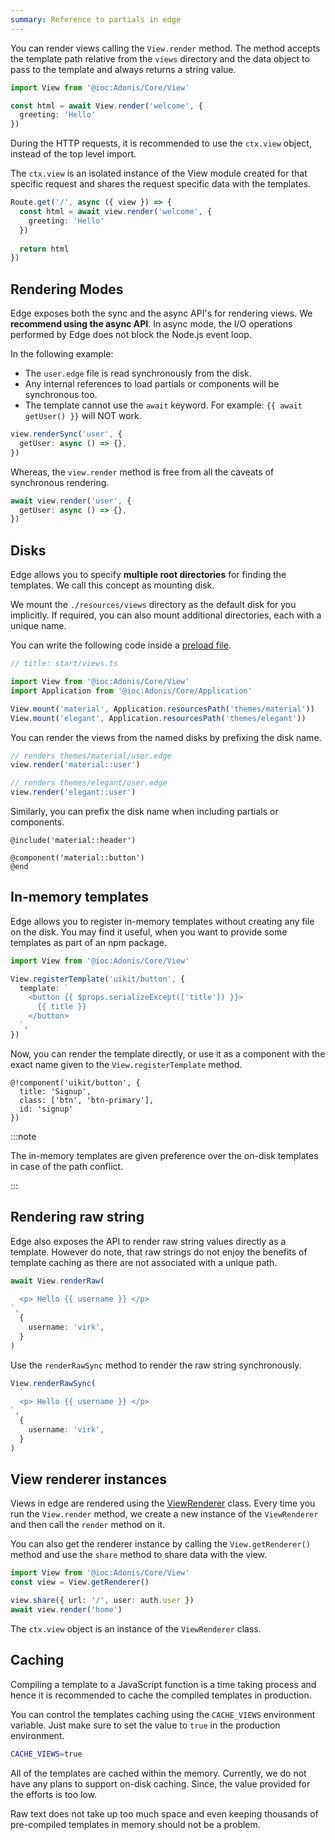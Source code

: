 ```yaml
---
summary: Reference to partials in edge
---
```


You can render views calling the `View.render` method. The method accepts the template path relative from the `views` directory and the data object to pass to the template and always returns a string value.

```ts
import View from '@ioc:Adonis/Core/View'

const html = await View.render('welcome', {
  greeting: 'Hello'
})
```

During the HTTP requests, it is recommended to use the `ctx.view` object, instead of the top level import.

The `ctx.view` is an isolated instance of the View module created for that specific request and shares the request specific data with the templates.

```ts
Route.get('/', async ({ view }) => {
  const html = await view.render('welcome', {
    greeting: 'Hello'
  })
  
  return html
})
```

## Rendering Modes

Edge exposes both the sync and the async API's for rendering views. We **recommend using the async API**. In async mode, the I/O operations performed by Edge does not block the Node.js event loop.

In the following example:

- The `user.edge` file is read synchronously from the disk.
- Any internal references to load partials or components will be synchronous too.
- The template cannot use the `await` keyword. For example: `{{ await getUser() }}` will NOT work.

```ts
view.renderSync('user', {
  getUser: async () => {},
})
```

Whereas, the `view.render` method is free from all the caveats of synchronous rendering.

```ts
await view.render('user', {
  getUser: async () => {},
})
```

## Disks

Edge allows you to specify **multiple root directories** for finding the templates. We call this concept as mounting disk.

We mount the `./resources/views` directory as the default disk for you implicitly. If required, you can also mount additional directories, each with a unique name.

You can write the following code inside a [preload file](link-to-preloading-files).

```ts
// title: start/views.ts

import View from '@ioc:Adonis/Core/View'
import Application from '@ioc:Adonis/Core/Application'

View.mount('material', Application.resourcesPath('themes/material'))
View.mount('elegant', Application.resourcesPath('themes/elegant'))
```

You can render the views from the named disks by prefixing the disk name.

```ts
// renders themes/material/user.edge
view.render('material::user')

// renders themes/elegant/user.edge
view.render('elegant::user')
```

Similarly, you can prefix the disk name when including partials or components.

```edge
@include('material::header')

@component('material::button')
@end
```

## In-memory templates

Edge allows you to register in-memory templates without creating any file on the disk. You may find it useful, when you want to provide some templates as part of an npm package.

```ts
import View from '@ioc:Adonis/Core/View'

View.registerTemplate('uikit/button', {
  template: `
    <button {{ $props.serializeExcept(['title']) }}>
      {{ title }}
    </button>
  `,
})
```

Now, you can render the template directly, or use it as a component with the exact name given to the `View.registerTemplate` method.

```edge
@!component('uikit/button', {
  title: 'Signup',
  class: ['btn', 'btn-primary'],
  id: 'signup'
})
```

:::note

The in-memory templates are given preference over the on-disk templates in case of the path conflict.

:::

## Rendering raw string

Edge also exposes the API to render raw string values directly as a template. However do note, that raw strings do not enjoy the benefits of template caching as there are not associated with a unique path.

```ts
await View.renderRaw(
  `
  <p> Hello {{ username }} </p>
`,
  {
    username: 'virk',
  }
)
```

Use the `renderRawSync` method to render the raw string synchronously.

```ts
View.renderRawSync(
  `
  <p> Hello {{ username }} </p>
`,
  {
    username: 'virk',
  }
)
```

## View renderer instances

Views in edge are rendered using the [ViewRenderer](https://github.com/edge-js/edge/blob/develop/src/Renderer/index.ts) class. Every time you run the `View.render` method, we create a new instance of the `ViewRenderer` and then call the `render` method on it.

You can also get the renderer instance by calling the `View.getRenderer()` method and use the `share` method to share data with the view.

```ts
import View from '@ioc:Adonis/Core/View'
const view = View.getRenderer()

view.share({ url: '/', user: auth.user })
await view.render('home')
```

The `ctx.view` object is an instance of the `ViewRenderer` class.

## Caching

Compiling a template to a JavaScript function is a time taking process and hence it is recommended to cache the compiled templates in production.

You can control the templates caching using the `CACHE_VIEWS` environment variable. Just make sure to set the value to `true` in the production environment.

```sh
CACHE_VIEWS=true
```

All of the templates are cached within the memory. Currently, we do not have any plans to support on-disk caching. Since, the value provided for the efforts is too low.

Raw text does not take up too much space and even keeping thousands of pre-compiled templates in memory should not be a problem.
